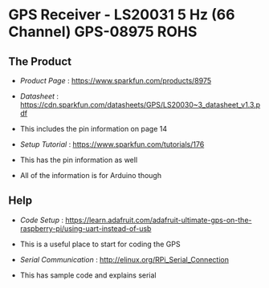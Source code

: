 # GPS Receiver - LS20031 5 Hz (66 Channel) GPS-08975 ROHS

## The Product
- *Product Page* : https://www.sparkfun.com/products/8975

- *Datasheet* : https://cdn.sparkfun.com/datasheets/GPS/LS20030~3_datasheet_v1.3.pdf
 - This includes the pin information on page 14

- *Setup Tutorial* : https://www.sparkfun.com/tutorials/176
 - This has the pin information as well
 - All of the information is for Arduino though

## Help
- *Code Setup* : https://learn.adafruit.com/adafruit-ultimate-gps-on-the-raspberry-pi/using-uart-instead-of-usb
 - This is a useful place to start for coding the GPS

- *Serial Communication* : http://elinux.org/RPi_Serial_Connection
 - This has sample code and explains serial